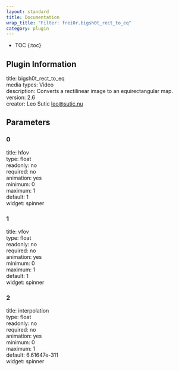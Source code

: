 ```yaml
---
layout: standard
title: Documentation
wrap_title: "Filter: frei0r.bigsh0t_rect_to_eq"
category: plugin
---
```

* TOC
{:toc}

## Plugin Information

title: bigsh0t_rect_to_eq  
media types:
Video  
description: Converts a rectilinear image to an equirectangular map.  
version: 2.6  
creator: Leo Sutic <leo@sutic.nu>  

## Parameters

### 0

title: hfov    
type: float  
readonly: no  
required: no  
animation: yes  
minimum: 0  
maximum: 1  
default: 1  
widget: spinner  

### 1

title: vfov    
type: float  
readonly: no  
required: no  
animation: yes  
minimum: 0  
maximum: 1  
default: 1  
widget: spinner  

### 2

title: interpolation    
type: float  
readonly: no  
required: no  
animation: yes  
minimum: 0  
maximum: 1  
default: 6.61647e-311  
widget: spinner  

